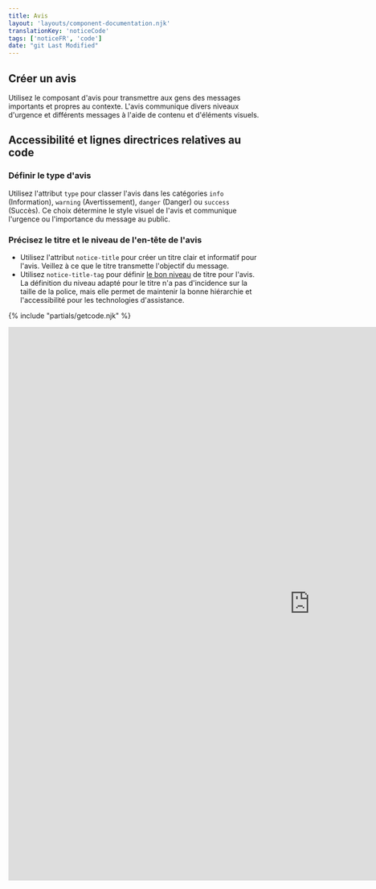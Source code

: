```yaml
---
title: Avis
layout: 'layouts/component-documentation.njk'
translationKey: 'noticeCode'
tags: ['noticeFR', 'code']
date: "git Last Modified"
---
```


## Créer un avis

Utilisez le composant d'avis pour transmettre aux gens des messages importants et propres au contexte. L'avis communique divers niveaux d'urgence et différents messages à l'aide de contenu et d'éléments visuels.

## Accessibilité et lignes directrices relatives au code

### Définir le type d'avis

Utilisez l'attribut `type` pour classer l'avis dans les catégories `info` (Information), `warning` (Avertissement), `danger` (Danger) ou `success` (Succès). Ce choix détermine le style visuel de l'avis et communique l'urgence ou l'importance du message au public.

### Précisez le titre et le niveau de l'en-tête de l'avis

- Utilisez l'attribut `notice-title` pour créer un titre clair et informatif pour l'avis. Veillez à ce que le titre transmette l'objectif du message.
- Utilisez `notice-title-tag` pour définir [le bon niveau](/fr/composants/titre/design/#classez-les-niveaux-de-titre-de-maniere-hierarchique) de titre pour l'avis. La définition du niveau adapté pour le titre n'a pas d'incidence sur la taille de la police, mais elle permet de maintenir la bonne hiérarchie et l'accessibilité pour les technologies d'assistance.

{% include "partials/getcode.njk" %}

<iframe
  title="Survol des propriétés et des évènements relatifs à gcds-notice."
  src="https://cds-snc.github.io/gcds-components/iframe.html?viewMode=docs&demo=true&singleStory=true&id=components-notice--events-properties&lang=fr"
  width="1200"
  height="1100"
  style="display: block; margin: 0 auto;"
  frameBorder="0"
  allow="clipboard-write"
></iframe>
